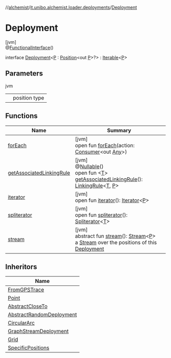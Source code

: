 //[alchemist](../../../index.md)/[it.unibo.alchemist.loader.deployments](../index.md)/[Deployment](index.md)

# Deployment

[jvm]\
@[FunctionalInterface](https://docs.oracle.com/javase/8/docs/api/java/lang/FunctionalInterface.html)()

interface [Deployment](index.md)<[P](index.md) : [Position](../../it.unibo.alchemist.model.interfaces/-position/index.md)<out [P](../-circle/index.md)>?> : [Iterable](https://docs.oracle.com/javase/8/docs/api/java/lang/Iterable.html)<[P](../-circle/index.md)>

## Parameters

jvm

| | |
|---|---|
| <P> | position type |

## Functions

| Name | Summary |
|---|---|
| [forEach](../../it.unibo.alchemist.expressions.implementations/-list-tree-node/index.md#-655675525%2FFunctions%2F-267951372) | [jvm]<br>open fun [forEach](../../it.unibo.alchemist.expressions.implementations/-list-tree-node/index.md#-655675525%2FFunctions%2F-267951372)(action: [Consumer](https://docs.oracle.com/javase/8/docs/api/java/util/function/Consumer.html)<out [Any](https://kotlinlang.org/api/latest/jvm/stdlib/kotlin/-any/index.html)>) |
| [getAssociatedLinkingRule](get-associated-linking-rule.md) | [jvm]<br>@[Nullable](https://docs.oracle.com/javase/8/docs/api/javax/annotation/Nullable.html)()<br>open fun <[T](get-associated-linking-rule.md)> [getAssociatedLinkingRule](get-associated-linking-rule.md)(): [LinkingRule](../../it.unibo.alchemist.model.interfaces/-linking-rule/index.md)<[T](../../it.unibo.alchemist.loader.export/-exporter/index.md), [P](../-circle/index.md)> |
| [iterator](iterator.md) | [jvm]<br>open fun [iterator](iterator.md)(): [Iterator](https://docs.oracle.com/javase/8/docs/api/java/util/Iterator.html)<[P](../-circle/index.md)> |
| [spliterator](../../it.unibo.alchemist.expressions.implementations/-list-tree-node/index.md#-677603448%2FFunctions%2F-267951372) | [jvm]<br>open fun [spliterator](../../it.unibo.alchemist.expressions.implementations/-list-tree-node/index.md#-677603448%2FFunctions%2F-267951372)(): [Spliterator](https://docs.oracle.com/javase/8/docs/api/java/util/Spliterator.html)<[T](../../it.unibo.alchemist.loader.export/-exporter/index.md)> |
| [stream](stream.md) | [jvm]<br>abstract fun [stream](stream.md)(): [Stream](https://docs.oracle.com/javase/8/docs/api/java/util/stream/Stream.html)<[P](../-circle/index.md)><br>a [Stream](https://docs.oracle.com/javase/8/docs/api/java/util/stream/Stream.html) over the positions of this [Deployment](index.md) |

## Inheritors

| Name |
|---|
| [FromGPSTrace](../-from-g-p-s-trace/index.md) |
| [Point](../-point/index.md) |
| [AbstractCloseTo](../-abstract-close-to/index.md) |
| [AbstractRandomDeployment](../-abstract-random-deployment/index.md) |
| [CircularArc](../-circular-arc/index.md) |
| [GraphStreamDeployment](../-graph-stream-deployment/index.md) |
| [Grid](../-grid/index.md) |
| [SpecificPositions](../-specific-positions/index.md) |
